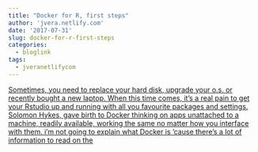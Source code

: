 ```yaml
---
title: "Docker for R, first steps"
author: 'jvera.netlify.com'
date: '2017-07-31'
slug: docker-for-r-first-steps
categories:
  - bloglink
tags:
  - jveranetlifycom
---
```


[Sometimes, you need to replace your hard disk, upgrade your o.s. or recently bought a new laptop. When this time comes, it’s a real pain to get your Rstudio up and running with all you favourite packages and settings. Solomon Hykes, gave birth to Docker thinking on apps unattached to a machine, readily available, working the same no matter how you interface with them. i’m not going to explain what Docker is ’cause there’s a lot of information to read on the<i class="fas fa-external-link-alt"></i>](http://jvera.netlify.com/post/2017/07/31/docker-for-r-my-dockerfile/)

